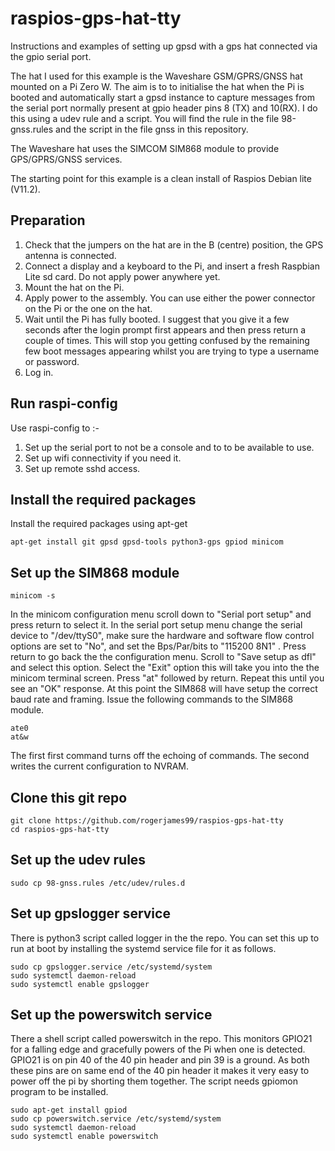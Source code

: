 # raspios-gps-hat-tty

Instructions and examples of setting up gpsd with a gps hat connected via the gpio serial port.

The hat I used for this example is the Waveshare GSM/GPRS/GNSS hat mounted on a Pi Zero W. The aim is to to initialise the hat when the Pi is booted and automatically start a gpsd instance to capture messages from the serial port normally present at gpio header pins 8 (TX) and 10(RX). I do this using a udev rule and a script. You will find the rule in the file 98-gnss.rules and the script in the file gnss in this repository.

The Waveshare hat uses the SIMCOM SIM868 module to provide GPS/GPRS/GNSS services.

The starting point for this example is a clean install of Raspios Debian lite (V11.2).

## Preparation

1. Check that the jumpers on the hat are in the B (centre) position, the GPS antenna is connected.
2. Connect a display and a keyboard to the Pi, and insert a fresh Raspbian Lite sd card. Do not apply power anywhere yet.
3. Mount the hat on the Pi.
4. Apply power to the assembly. You can use either the power connector on the Pi or the one on the hat.
5. Wait until the Pi has fully booted. I suggest that you give it a few seconds after the login prompt first appears and then press return a couple of times. This will stop you getting confused by the remaining few boot messages appearing whilst you are trying to type a username or password.
6. Log in.

## Run raspi-config

Use raspi-config to :-

1. Set up the serial port to not be a console and to to be available to use.
2. Set up wifi connectivity if you need it.
3. Set up remote sshd access.

## Install the required packages

Install the required packages using apt-get

```
apt-get install git gpsd gpsd-tools python3-gps gpiod minicom
```

## Set up the SIM868 module

```
minicom -s
```

In the minicom configuration menu scroll down to "Serial port setup" and press return to select it. In the serial port setup menu change the serial device to "/dev/ttyS0",  make sure the hardware and software flow control options are set to "No", and set the Bps/Par/bits to "115200 8N1" . Press return to go back the the configuration menu.  Scroll to "Save setup as dfl" and select this option.  Select the "Exit" option this will take you into the the minicom terminal screen.  Press "at" followed by return. Repeat this until you see an "OK" response. At this point the SIM868 will have setup the correct baud rate and framing. Issue the following commands to the SIM868 module.

```
ate0
at&w
```

The first first command turns off the echoing of commands. The second writes the current configuration to NVRAM.

## Clone this git repo

```
git clone https://github.com/rogerjames99/raspios-gps-hat-tty
cd raspios-gps-hat-tty
```

## Set up the udev rules

```
sudo cp 98-gnss.rules /etc/udev/rules.d
```

## Set up gpslogger service

There is python3 script called logger in the the repo. You can set this up to run at boot by installing the systemd service file for it as follows.

```
sudo cp gpslogger.service /etc/systemd/system
sudo systemctl daemon-reload
sudo systemctl enable gpslogger
```

## Set up the powerswitch service

There a shell script called powerswitch in the repo. This monitors GPIO21 for a falling edge and gracefully powers of the Pi when one is detected. GPIO21 is on pin 40 of the 40 pin header and pin 39 is a ground. As both these pins are on same end of the 40 pin header it makes it very easy to power off the pi by shorting them together.  The script needs gpiomon program to be installed.

```
sudo apt-get install gpiod
sudo cp powerswitch.service /etc/systemd/system
sudo systemctl daemon-reload
sudo systemctl enable powerswitch
```

